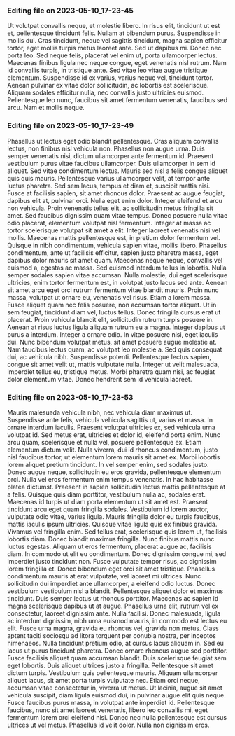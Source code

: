 

### Editing file on 2023-05-10_17-23-45

Ut volutpat convallis neque, et molestie libero. In risus elit, tincidunt ut est et, pellentesque tincidunt felis. Nullam at bibendum purus. Suspendisse in mollis dui. Cras tincidunt, neque vel sagittis tincidunt, magna sapien efficitur tortor, eget mollis turpis metus laoreet ante. Sed ut dapibus mi. Donec nec porta leo. Sed neque felis, placerat vel enim ut, porta ullamcorper lectus. Maecenas finibus ligula nec neque congue, eget venenatis nisl rutrum. Nam id convallis turpis, in tristique ante. Sed vitae leo vitae augue tristique elementum. Suspendisse id ex varius, varius neque vel, tincidunt tortor. Aenean pulvinar ex vitae dolor sollicitudin, ac lobortis est scelerisque. Aliquam sodales efficitur nulla, nec convallis justo ultricies euismod. Pellentesque leo nunc, faucibus sit amet fermentum venenatis, faucibus sed arcu. Nam et mollis neque.




### Editing file on 2023-05-10_17-23-49

Phasellus ut lectus eget odio blandit pellentesque. Cras aliquam convallis lectus, non finibus nisl vehicula non. Phasellus non augue urna. Duis semper venenatis nisi, dictum ullamcorper ante fermentum id. Praesent vestibulum purus vitae faucibus ullamcorper. Duis ullamcorper in sem id aliquet. Sed vitae condimentum lectus. Mauris sed nisl a felis congue aliquet quis quis mauris. Pellentesque varius ullamcorper velit, at tempor ante luctus pharetra. Sed sem lacus, tempus et diam et, suscipit mattis nisi.
Fusce at facilisis sapien, sit amet rhoncus dolor. Praesent ac augue feugiat, dapibus elit at, pulvinar orci. Nulla eget enim dolor. Integer eleifend et arcu non vehicula. Proin venenatis tellus elit, ac sollicitudin metus fringilla sit amet. Sed faucibus dignissim quam vitae tempus. Donec posuere nulla vitae odio placerat, elementum volutpat nisl fermentum. Integer at massa ac tortor scelerisque volutpat sit amet a elit. Integer laoreet venenatis nisi vel mollis. Maecenas mattis pellentesque est, in pretium dolor fermentum vel. Quisque in nibh condimentum, vehicula sapien vitae, mollis libero.
Phasellus condimentum, ante ut facilisis efficitur, sapien justo pharetra massa, eget dapibus dolor mauris sit amet quam. Maecenas neque neque, convallis vel euismod a, egestas ac massa. Sed euismod interdum tellus in lobortis. Nulla semper sodales sapien vitae accumsan. Nulla molestie, dui eget scelerisque ultricies, enim tortor fermentum est, in volutpat justo lacus sed ante. Aenean sit amet arcu eget orci rutrum fermentum vitae blandit mauris. Proin nunc massa, volutpat ut ornare eu, venenatis vel risus. Etiam a lorem massa. Fusce aliquet quam nec felis posuere, non accumsan tortor aliquet. Ut in sem feugiat, tincidunt diam vel, luctus tellus. Donec fringilla cursus erat ut placerat. Proin vehicula blandit elit, sollicitudin rutrum turpis posuere in.
Aenean at risus luctus ligula aliquam rutrum eu a magna. Integer dapibus ut purus a interdum. Integer a ornare odio. In vitae posuere nisi, eget iaculis dui. Nunc bibendum volutpat metus, sit amet posuere augue molestie at. Nam faucibus lectus quam, ac volutpat leo molestie a. Sed quis consequat dui, ac vehicula nibh. Suspendisse potenti. Pellentesque lectus sapien, congue sit amet velit ut, mattis vulputate nulla. Integer ut velit malesuada, imperdiet tellus eu, tristique metus. Morbi pharetra quam nisi, ac feugiat dolor elementum vitae. Donec hendrerit sem id vehicula laoreet.




### Editing file on 2023-05-10_17-23-53

Mauris malesuada vehicula nibh, nec vehicula diam maximus ut. Suspendisse ante felis, vehicula vehicula sagittis ut, varius et massa. In ornare interdum iaculis. Praesent volutpat ultricies ex, sed vehicula urna volutpat id. Sed metus erat, ultricies et dolor id, eleifend porta enim. Nunc arcu quam, scelerisque et nulla vel, posuere pellentesque ex. Etiam elementum dictum velit. Nulla viverra, dui id rhoncus condimentum, justo nisl faucibus tortor, ut elementum lorem mauris sit amet ex. Morbi lobortis lorem aliquet pretium tincidunt. In vel semper enim, sed sodales justo. Donec augue neque, sollicitudin eu eros gravida, pellentesque elementum orci. Nulla vel eros fermentum enim tempus venenatis. In hac habitasse platea dictumst.
Praesent in sapien sollicitudin lectus mattis pellentesque at a felis. Quisque quis diam porttitor, vestibulum nulla ac, sodales erat. Maecenas id turpis ut diam porta elementum ut sit amet est. Praesent tincidunt arcu eget quam fringilla sodales. Vestibulum id lorem auctor, vulputate odio vitae, varius ligula. Mauris fringilla dolor eu turpis faucibus, mattis iaculis ipsum ultricies. Quisque vitae ligula quis ex finibus gravida.
Vivamus vel fringilla enim. Sed tellus erat, scelerisque quis lorem ut, facilisis lobortis diam. Donec blandit maximus fringilla. Nunc finibus mattis nunc luctus egestas. Aliquam ut eros fermentum, placerat augue ac, facilisis diam. In commodo ut elit eu condimentum. Donec dignissim congue mi, sed imperdiet justo tincidunt non. Fusce vulputate tempor risus, ac dignissim lorem fringilla et.
Donec bibendum eget orci sit amet tristique. Phasellus condimentum mauris at erat vulputate, vel laoreet mi ultrices. Nunc sollicitudin dui imperdiet ante ullamcorper, a eleifend odio luctus. Donec vestibulum vestibulum nisl a blandit. Pellentesque aliquet dolor et maximus tincidunt. Duis semper lectus ut rhoncus porttitor. Maecenas ac sapien id magna scelerisque dapibus ut at augue. Phasellus urna elit, rutrum vel ex consectetur, laoreet dignissim ante. Nulla facilisi. Donec malesuada, ligula ac interdum dignissim, nibh urna euismod mauris, in commodo est lectus eu elit. Fusce urna magna, gravida eu rhoncus vel, gravida non metus. Class aptent taciti sociosqu ad litora torquent per conubia nostra, per inceptos himenaeos. Nulla tincidunt pretium odio, at cursus lacus aliquam in.
Sed eu lacus ut purus tincidunt pharetra. Donec ornare rhoncus augue sed porttitor. Fusce facilisis aliquet quam accumsan blandit. Duis scelerisque feugiat sem eget lobortis. Duis aliquet ultrices justo a fringilla. Pellentesque sit amet dictum turpis. Vestibulum quis pellentesque mauris. Aliquam ullamcorper aliquet lacus, sit amet porta turpis vulputate nec. Etiam orci neque, accumsan vitae consectetur in, viverra ut metus. Ut lacinia, augue sit amet vehicula suscipit, diam ligula euismod dui, in pulvinar augue elit quis neque. Fusce faucibus purus massa, in volutpat ante imperdiet id. Pellentesque faucibus, nunc sit amet laoreet venenatis, libero leo convallis mi, eget fermentum lorem orci eleifend nisi. Donec nec nulla pellentesque est cursus ultrices ut vel metus. Phasellus id velit dolor. Nulla non dignissim eros.


